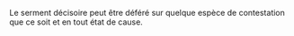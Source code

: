 Le serment décisoire peut être déféré sur quelque espèce de contestation que ce soit et en tout état de cause. 


  
